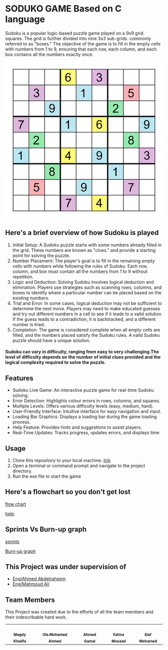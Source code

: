 # SODUKO GAME Based on C language 

Sudoku is a popular logic-based puzzle game played on a 9x9 grid. 
squares. The grid is further divided into nine 3x3 sub-grids.
commonly referred to as "boxes." The objective of the game is to fill 
in the empty cells with numbers from 1 to 9, ensuring that each row, 
each column, and each box contains all the numbers exactly once.

![sudoku.png](https://github.com/Ola-Mohamed/Soduoko-Game-/blob/main/Image/Sudoku_Puzzle_(a_puzzle_with_total_symmetry).png)

## Here's a brief overview of how Sudoku is played

1. Initial Setup: A Sudoku puzzle starts with some numbers 
already filled in the grid. These numbers are known as "clues." 
and provide a starting point for solving the puzzle.
2. Number Placement: The player's goal is to fill in the remaining 
empty cells with numbers while following the rules of Sudoku. 
Each row, column, and box must contain all the numbers from 
1 to 9 without repetition.
3. Logic and Deduction: Solving Sudoku involves logical deduction 
and elimination. Players use strategies such as scanning rows, 
columns, and boxes to identify where a particular number can 
be placed based on the existing numbers.
4. Trial and Error: In some cases, logical deduction may not be 
sufficient to determine the next move. Players may need to 
make educated guesses and try out different numbers in a cell 
to see if it leads to a valid solution. If the guess leads to a 
contradiction, it is backtracked, and a different number is tried.
5. Completion: The game is considered complete when all empty 
cells are filled, and the numbers placed satisfy the Sudoku 
rules. A valid Sudoku puzzle should have a unique solution.


#### Sudoku can vary in difficulty, ranging from easy to very challenging.The level of difficulty depends on the number of initial clues provided and the logical complexity required to solve the puzzle.

## Features

- Sudoku Live Game: An interactive puzzle game for real-time Sudoku solving.
- Error Detection: Highlights colour errors in rows, columns, and 
squares.
- Multiple Levels: Offers various difficulty levels (easy, medium, 
hard).
- User-Friendly Interface: Intuitive interface for easy navigation 
and input.
- Loading Bar Graphics: Displays a loading bar during the game 
loading process.
- Help Feature: Provides hints and suggestions to assist players.
- Real-Time Updates: Tracks progress, updates errors, and 
displays time

## Usage

1. Clone this repository to your local machine.
[link](https://github.com/Ola-Mohamed/Soduoko-Game-/tree/main)
2. Open a terminal or command prompt and navigate to the project directory.
3. Run the exe file to start the game  


## Here's a flowchart so you don't get lost

[flow chart](https://github.com/Ola-Mohamed/Soduoko-Game-/blob/main/Image/Untitled%20Diagram.png)


[help](https://github.com/Ola-Mohamed/Soduoko-Game-/blob/main/Image/help.png)

## Sprints Vs Burn-up graph 

[sprints]()

[Burn-up graph]()


## This Project was under supervision of

- [Eng/Ahmed Abdelraheem](https://www.linkedin.com/in/ahmed-abdelraheem/)
- [Eng/Mahmoud Ali](https://www.linkedin.com/in/mahmoud-ali-a09a48210/)

## Team Members

This Project was created due to the efforts of all the team members and their indescribable hard work.


<table>
  <tr>
    <td align="center"><a href="https://github.com/engmagdykhalifa"><img src="https://avatars.githubusercontent.com/u/148630573?v=4" width="100px;" alt=""/><br /><sub><b>Magdy Khalifa</b></sub></a><br /></td>
    <td align="center"><a href="https://github.com/Ola-Mohamed"><img src="https://avatars.githubusercontent.com/u/66176966?v=4" width="100px;" alt=""/><br /><sub><b>Ola Mohamed Ahmed</b></sub></a><br /></td>
    <td align="center"><a href="https://github.com/AhmedGamalEldesawy"><img src="https://avatars.githubusercontent.com/u/148612288?v=4" width="100px;" alt=""/><br /><sub><b>Ahmed Gamal</b></sub></a><br /></td>
    <td align="center"><a href="https://github.com/Fatma-mosaad"><img src="https://avatars.githubusercontent.com/u/142949799?v=4" width="100px;" alt=""/><br /><sub><b>Fatma Mosaad</b></sub></a><br /></td>
    <td align="center"><a href=""><img src="" width="100px;" alt=""/><br /><sub><b>Elaf Mohamed</b></sub></a><br /></td>
    </tr>
</table>
